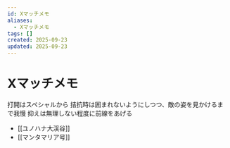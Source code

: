 ```yaml
---
id: Xマッチメモ
aliases:
  - Xマッチメモ
tags: []
created: 2025-09-23
updated: 2025-09-23
---
```


# Xマッチメモ

打開はスペシャルから
拮抗時は囲まれないようにしつつ、敵の姿を見かけるまで我慢
抑えは無理しない程度に前線をあげる


- [[ユノハナ大渓谷]]
- [[マンタマリア号]]
